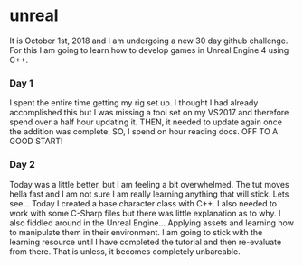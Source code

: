 # unreal
It is October 1st, 2018 and I am undergoing a new 30 day github challenge. For this I am going to learn how to develop games in Unreal Engine 4 using C++. 

### Day 1
I spent the entire time getting my rig set up. I thought I had already accomplished this but I was missing a tool set on my VS2017 and therefore spend over a half hour updating it. THEN, it needed to update again once the addition was complete. SO, I spend on hour reading docs. OFF TO A GOOD START!

### Day 2
Today was a little better, but I am feeling a bit overwhelmed. The tut moves hella fast and I am not sure I am really learning anything that will stick. Lets see... Today I created a base character class with C++. I also needed to work with some C-Sharp files but there was little explanation as to why. I also fiddled around in the Unreal Engine... Applying assets and learning how to manipulate them in their environment. I am going to stick with the learning resource until I have completed the tutorial and then re-evaluate from there. That is unless, it becomes completely unbareable. 
